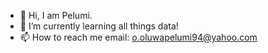 - 👋 Hi, I am Pelumi.
- 🌱 I’m currently learning all things data!
- 📫 How to reach me email: o.oluwapelumi94@yahoo.com

<!---
PelumiEO is a ✨ special ✨ repository because its `README.md` (this file) appears on your GitHub profile.
You can click the Preview link to take a look at your changes.
--->
